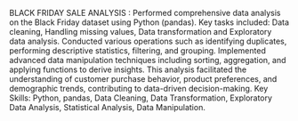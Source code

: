 BLACK FRIDAY SALE ANALYSIS : Performed comprehensive data analysis on the Black Friday dataset using Python (pandas). Key tasks included: Data cleaning, Handling missing values, Data transformation and Exploratory data analysis. Conducted various operations such as identifying duplicates, performing descriptive statistics, filtering, and grouping. Implemented advanced data manipulation techniques including sorting, aggregation, and applying functions to derive insights. This analysis facilitated the understanding of customer purchase behavior, product preferences, and demographic trends, contributing to data-driven decision-making. Key Skills: Python, pandas, Data Cleaning, Data Transformation, Exploratory Data Analysis, Statistical Analysis, Data Manipulation.
